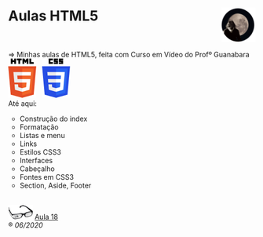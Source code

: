 <h1>Aulas HTML5<img src="_imagens/me_peq.png" align="right"/></h1><br/>
<br/>
=> Minhas aulas de HTML5, feita com Curso em Vídeo do Profº Guanabara<br/>
<img src="_imagens/HTML5_logo.png" align="left"/>&nbsp;&nbsp;&nbsp;<img src="_imagens/CSS3_logo.png"/>
<br/>
Até aqui:
<ul type="circle">
	<li>Construção do index</li>
	<li>Formatação</li>
	<li>Listas e menu</li>
	<li>Links</li>
	<li>Estilos CSS3</li>
	<li>Interfaces</li>
	<li>Cabeçalho</li>
	<li>Fontes em CSS3</li>
	<li>Section, Aside, Footer</li>
</ul>
<br/>

<img src="_imagens/glass-oculos-preto-min.png"/>
<a href="https://www.youtube.com/watch?v=unvKmK3wZEQ&t=918s" target="_blank">Aula 18</a>
<br/>
&reg;
<i>06/2020</i>
